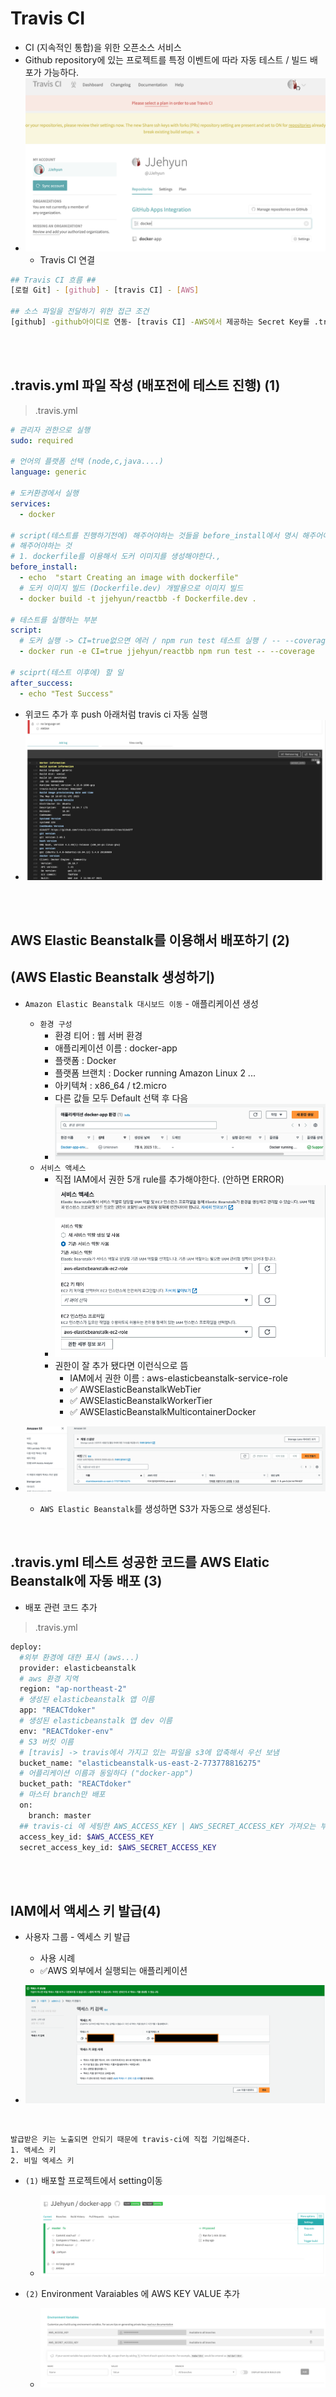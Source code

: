 # Travis CI

- CI (지속적인 통합)을 위한 오픈소스 서비스
- Github repository에 있는 프로젝트를 특정 이벤트에 따라 자동 테스트 / 빌드 배포가 가능하다.
- ![image](../../image/d41.png)
  - Travis CI 연결

```bash
## Travis CI 흐름 ##
[로컬 Git] - [github] - [travis CI] - [AWS]

## 소스 파일을 전달하기 위한 접근 조건
[github] -github아이디로 연동- [travis CI] -AWS에서 제공하는 Secret Key를 .travis.yml파일에 넣어준다. - [AWS]
```

<br />
<br />

## .travis.yml 파일 작성 (배포전에 테스트 진행) (1)

> .travis.yml

```yml
# 관리자 권한으로 실행
sudo: required

# 언어의 플랫폼 선택 (node,c,java....)
language: generic

# 도커환경에서 실행
services:
  - docker

# script(테스트를 진행하기전에) 해주어야하는 것들을 before_install에서 명시 해주어야 한다.
# 해주어야하는 것
# 1. dockerfile를 이용해서 도커 이미지를 생성해야한다.,
before_install:
  - echo  "start Creating an image with dockerfile"
  # 도커 이미지 빌드 (Dockerfile.dev) 개발용으로 이미지 빌드
  - docker build -t jjehyun/reactbb -f Dockerfile.dev .

# 테스트를 실행하는 부분
script:
  # 도커 실행 -> CI=true없으면 에러 / npm run test 테스트 실행 / -- --coverage(상세하게 보기)
  - docker run -e CI=true jjehyun/reactbb npm run test -- --coverage

# sciprt(테스트 이후에) 할 일
after_success:
  - echo "Test Success"
```

- 위코드 추가 후 push 아래처럼 travis ci 자동 실행
- ![image](../../image/d44.png)

<br />
<br />

## AWS Elastic Beanstalk를 이용해서 배포하기 (2)

## (AWS Elastic Beanstalk 생성하기)

- `Amazon Elastic Beanstalk 대시보드 이동` - 애플리케이션 생성

  - `환경 구성`
    - 환경 티어 : 웹 서버 환경
    - 애플리케이션 이름 : docker-app
    - 플랫폼 : Docker
    - 플랫폼 브랜치 : Docker running Amazon Linux 2 ...
    - 아키텍쳐 : x86_64 / t2.micro
    - 다른 값들 모두 Default 선택 후 다음
    - ![image](../../image/d45.png)
  - `서비스 액세스`
    - 직접 IAM에서 권한 5개 rule를 추가해야한다. (안하면 ERROR)
    - ![image](../../image/d52.png)
    - 권한이 잘 추가 됐다면 이런식으로 뜸
      - IAM에서 권한 이름 : aws-elasticbeanstalk-service-role
      - ✅ AWSElasticBeanstalkWebTier
      - ✅ AWSElasticBeanstalkWorkerTier
      - ✅ AWSElasticBeanstalkMulticontainerDocker

- ![image](../../image/d53.png)
  - `AWS Elastic Beanstalk`를 생성하면 S3가 자동으로 생성된다.

 <br />

## .travis.yml 테스트 성공한 코드를 AWS Elatic Beanstalk에 자동 배포 (3)

- 배포 관련 코드 추가

> .travis.yml

```bash
deploy:
  #외부 환경에 대한 표시 (aws...)
  provider: elasticbeanstalk
  # aws 환경 지역
  region: "ap-northeast-2"
  # 생성된 elasticbeanstalk 앱 이름
  app: "REACTdoker"
  # 생성된 elasticbeanstalk 앱 dev 이름
  env: "REACTdoker-env"
  # S3 버킷 이름
  # [travis] -> travis에서 가지고 있는 파일을 s3에 압축해서 우선 보냄
  bucket_name: "elasticbeanstalk-us-east-2-773778816275"
  # 어플리케이션 이름과 동일하다 ("docker-app")
  bucket_path: "REACTdoker"
  # 마스터 branch만 배포
  on:
    branch: master
  ## travis-ci 에 세팅한 AWS_ACCESS_KEY | AWS_SECRET_ACCESS_KEY 가져오는 부분
  access_key_id: $AWS_ACCESS_KEY
  secret_access_key_id: $AWS_SECRET_ACCESS_KEY
```

<br />
<br />

## IAM에서 액세스 키 발급(4)

- 사용자 그룹 - 엑세스 키 발급

  - 사용 시례
  - ✅AWS 외부에서 실행되는 애플리케이션

- ![image](../../image/d54.png)

<br />

```
발급받은 키는 노출되면 안되기 때문에 travis-ci에 직접 기입해준다.
1. 액세스 키
2. 비밀 엑세스 키
```

- `(1)` 배포할 프로젝트에서 setting이동

  - ![image](../../image/d55.png)

- `(2)` Environment Varaiables 에 AWS KEY VALUE 추가
  - ![image](../../image/d56.png)
